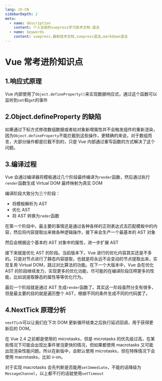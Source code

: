 ```yaml
---
lang: zh-CN
sidebarDepth: 2
meta:
  - name: description
    content: 个人总结的vuepress学习技术文档-语法
  - name: keywords
    content: vuepress,最新技术文档,vuepress语法,markdown语法
---
```


# Vue 常考进阶知识点

## 1.响应式原理

Vue 内部使用了`Object.defineProperty()`来实现数据响应式，通过这个函数可以监听到`set`和`get`的事件

## 2.Object.defineProperty 的缺陷

如果通过下标方式修改数组数据或者给对象新增属性并不会触发组件的重新渲染，因为`Object.defineProperty`不能拦截到这些操作，更精确的来说，对于数组而言，大部分操作都是拦截不到的，只是 Vue 内部通过重写函数的方式解决了这个问题。

## 3.编译过程

Vue 会通过编译器将模板通过几个阶段最终编译为`render`函数，然后通过执行`render`函数生成 Virtual DOM 最终映射为真实 DOM

编译阶段大致分为三个阶段：

- 将模板解析为 AST
- 优化 AST
- 将 AST 转换为`reder`函数

在第一个阶段中，最主要的事情还是通过各种各样的正则表达式去匹配模板中的内容，然后将内容提取出来做各种逻辑操作，接下来会生产一个最基本的 AST 对象

然后会根据这个基本的 AST 对象中的属性，进一步扩展 AST

接下来就是优化 AST 的阶段。当前版本下，Vue 进行的优化内容其实还是不多的。只是对节点进行了静态内容提取，也就是将永远不会变动的节点提取出来，实现复用 Virtual DOM，跳过对比算法的功能。在下一个大版本中，Vue 会在优化 AST 的阶段继续发力，实现更多的优化功能，尽可能的在编译阶段压榨更多的性能，比如说提取静态的属性等等优化行为。

最后一个阶段就是通过 AST 生成`render`函数了。其实这一阶段虽然分支有很多，但是最主要的目的就是遍历整个 AST，根据不同的条件生成不同的代码罢了。

## 4.NextTick 原理分析

`nextTick`可以让我们在下次 DOM 更新循环结束之后执行延迟回调，用于获得更新后的 DOM。

在 Vue 2.4 之前都是使用的 microtasks，但是 microtasks 的优先级过高，在某些情况下可能会出现比事件冒泡更快的情况，但如果都使用 macrotasks 又可能出现渲染性能问题。所以在新版中，会默认使用 microtasks，但在特殊情况下会使用 macrotasks，比如 v-on。

对于实现 macrotasks 会先判断是否能用`setImmediate`，不能的话降级为`MessageChannel`，以上都不行的话就使用`setTimeout`
